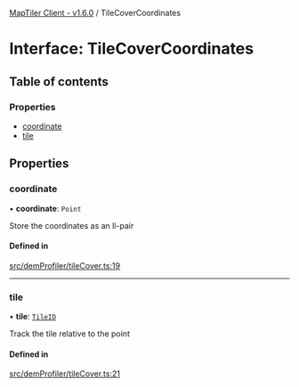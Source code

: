[MapTiler Client - v1.6.0](../README.md) / TileCoverCoordinates

# Interface: TileCoverCoordinates

## Table of contents

### Properties

- [coordinate](TileCoverCoordinates.md#coordinate)
- [tile](TileCoverCoordinates.md#tile)

## Properties

### coordinate

• **coordinate**: `Point`

Store the coordinates as an ll-pair

#### Defined in

[src/demProfiler/tileCover.ts:19](https://github.com/CraigglesO/maptiler-client-js/blob/e564d16/src/demProfiler/tileCover.ts#L19)

___

### tile

• **tile**: [`TileID`](TileID.md)

Track the tile relative to the point

#### Defined in

[src/demProfiler/tileCover.ts:21](https://github.com/CraigglesO/maptiler-client-js/blob/e564d16/src/demProfiler/tileCover.ts#L21)
